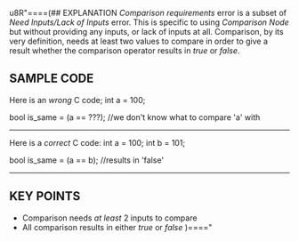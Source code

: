 u8R"====(## EXPLANATION
*Comparison requirements* error is a subset of *Need Inputs/Lack of Inputs*
error.  This is specific to using *Comparison Node* but without providing any
inputs, or lack of inputs at all. Comparison, by its very definition, needs at
least two values to compare in order to give a result whether the comparison
operator results in *true* or *false*.
## SAMPLE CODE
Here is an *wrong* C code;
int a = 100;

bool is_same = (a == ???); //we don't know what to compare 'a' with
***
Here is a *correct* C code:
int a = 100;
int b = 101;

bool is_same = (a == b); //results in 'false'
***
## KEY POINTS
  * Comparison needs *at least* 2 inputs to compare
  * All comparison results in either *true* or *false*
)===="
